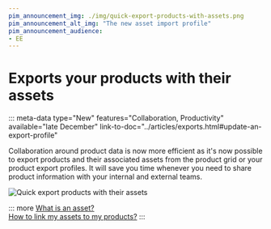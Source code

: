 ```yaml
---
pim_announcement_img: ./img/quick-export-products-with-assets.png
pim_announcement_alt_img: "The new asset import profile"
pim_announcement_audience:
- EE
---
```


# Exports your products with their assets
::: meta-data type="New" features="Collaboration, Productivity" available="late December" link-to-doc="../articles/exports.html#update-an-export-profile"

Collaboration around product data is now more efficient as it's now possible to export products and their associated assets from the product grid or your product export profiles. It will save you time whenever you need to share product information with your internal and external teams.

![Quick export products with their assets](../img/quick-export-products-with-assets.png)


::: more
[What is an asset?](../articles/what-about-assets.html)  
[How to link my assets to my products?](../articles/work-on-a-product.html#work-with-assets-in-an-asset-collection-attribute-ee-only)
:::

